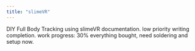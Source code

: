 ```yaml
---
title: "slimeVR"
---
```

DIY Full Body Tracking using slimeVR documentation. low priority writing completion.
work progress: 30%
everything bought, need soldering and setup now.